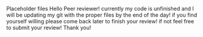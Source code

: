 Placeholder files
Hello Peer reviewer! currently my code is unfinished and I will be updating my git with the proper files by the end of the day!
if you find yourself willing please come back later to finish your review! if not feel free to submit your review! Thank you!
